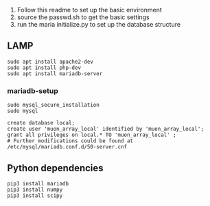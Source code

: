 
1. Follow this readme to set up the basic environment 
2. source the passwd.sh to get the basic settings 
3. run the maria initialize.py to set up the database structure

## LAMP
```
sudo apt install apache2-dev
sudo apt install php-dev
sudo apt install mariadb-server
```

### mariadb-setup

```
sudo mysql_secure_installation
sudo mysql 
```

```
create database local;
create user 'muon_array_local' identified by 'muon_array_local';
grant all privileges on local.* TO 'muon_array_local' ;  
# Further modifications could be found at /etc/mysql/mariadb.conf.d/50-server.cnf
```


## Python dependencies
```
pip3 install mariadb 
pip3 install numpy 
pip3 install scipy
```
